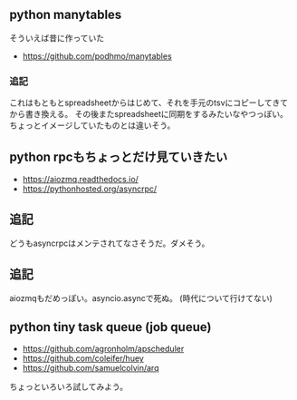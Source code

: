 ## python manytables

そういえば昔に作っていた

- https://github.com/podhmo/manytables

### 追記

これはもともとspreadsheetからはじめて、それを手元のtsvにコピーしてきてから書き換える。
その後またspreadsheetに同期をするみたいなやつっぽい。
ちょっとイメージしていたものとは違いそう。

## python rpcもちょっとだけ見ていきたい

- https://aiozmq.readthedocs.io/
- https://pythonhosted.org/asyncrpc/

## 追記

どうもasyncrpcはメンテされてなさそうだ。ダメそう。

## 追記

aiozmqもだめっぽい。asyncio.asyncで死ぬ。
(時代について行けてない)


## python tiny task queue (job queue)

- https://github.com/agronholm/apscheduler
- https://github.com/coleifer/huey
- https://github.com/samuelcolvin/arq

ちょっといろいろ試してみよう。
